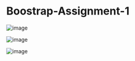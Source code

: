 # Boostrap-Assignment-1

![image](https://user-images.githubusercontent.com/106242050/171446300-9b5ea58e-c970-4775-b789-14d343dbbeda.png)

![image](https://user-images.githubusercontent.com/106242050/171446386-868cfe29-0104-4f90-b7f4-87804c446487.png)

![image](https://user-images.githubusercontent.com/106242050/171446431-8d044f99-681c-4c9f-bb2b-eb3c7ee06f3e.png)
